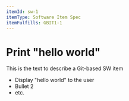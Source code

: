 ```yaml
---
itemId: sw-1
itemType: Software Item Spec
itemFulfills: GBIT1-1
---
```


# Print "hello world"

This is the text to describe a Git-based SW item
* Display "hello world" to the user
* Bullet 2
* etc.
